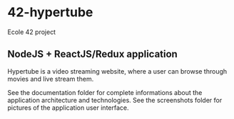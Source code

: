 # 42-hypertube

Ecole 42 project

## NodeJS + ReactJS/Redux application

Hypertube is a video streaming website, where a user can browse through movies and live stream them.

See the documentation folder for complete informations about the application architecture and technologies.
See the screenshots folder for pictures of the application user interface.